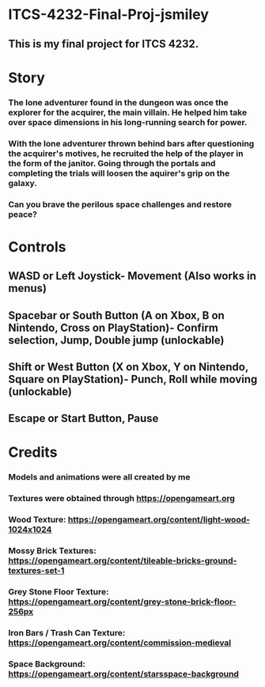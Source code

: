 # ITCS-4232-Final-Proj-jsmiley
## This is my final project for ITCS 4232.

# Story
### The lone adventurer found in the dungeon was once the explorer for the acquirer, the main villain. He helped him take over space dimensions in his long-running search for power.
### With the lone adventurer thrown behind bars after questioning the acquirer's motives, he recruited the help of the player in the form of the janitor. Going through the portals and completing the trials will loosen the aquirer's grip on the galaxy. 

### Can you brave the perilous space challenges and restore peace?

# Controls
## WASD or Left Joystick- Movement (Also works in menus)
## Spacebar or South Button (A on Xbox, B on Nintendo, Cross on PlayStation)- Confirm selection, Jump, Double jump (unlockable)
## Shift or West Button (X on Xbox, Y on Nintendo, Square on PlayStation)- Punch, Roll while moving (unlockable)
## Escape or Start Button, Pause

# Credits
### Models and animations were all created by me
### Textures were obtained through https://opengameart.org
### Wood Texture: https://opengameart.org/content/light-wood-1024x1024
### Mossy Brick Textures: https://opengameart.org/content/tileable-bricks-ground-textures-set-1
### Grey Stone Floor Texture: https://opengameart.org/content/grey-stone-brick-floor-256px
### Iron Bars / Trash Can Texture: https://opengameart.org/content/commission-medieval
### Space Background: https://opengameart.org/content/starsspace-background
